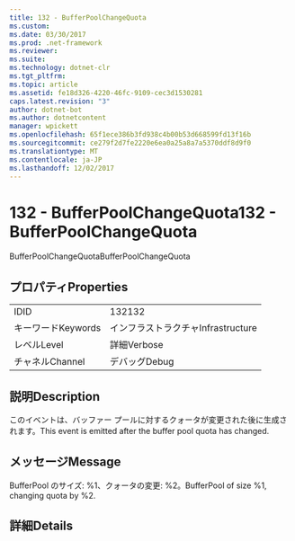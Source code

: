 ```yaml
---
title: 132 - BufferPoolChangeQuota
ms.custom: 
ms.date: 03/30/2017
ms.prod: .net-framework
ms.reviewer: 
ms.suite: 
ms.technology: dotnet-clr
ms.tgt_pltfrm: 
ms.topic: article
ms.assetid: fe18d326-4220-46fc-9109-cec3d1530281
caps.latest.revision: "3"
author: dotnet-bot
ms.author: dotnetcontent
manager: wpickett
ms.openlocfilehash: 65f1ece386b3fd938c4b00b53d668599fd13f16b
ms.sourcegitcommit: ce279f2d7fe2220e6ea0a25a8a7a5370ddf8d9f0
ms.translationtype: MT
ms.contentlocale: ja-JP
ms.lasthandoff: 12/02/2017
---
```

# <a name="132---bufferpoolchangequota"></a><span data-ttu-id="6537e-102">132 - BufferPoolChangeQuota</span><span class="sxs-lookup"><span data-stu-id="6537e-102">132 - BufferPoolChangeQuota</span></span>
<span data-ttu-id="6537e-103">BufferPoolChangeQuota</span><span class="sxs-lookup"><span data-stu-id="6537e-103">BufferPoolChangeQuota</span></span>  
  
## <a name="properties"></a><span data-ttu-id="6537e-104">プロパティ</span><span class="sxs-lookup"><span data-stu-id="6537e-104">Properties</span></span>  
  
|||  
|-|-|  
|<span data-ttu-id="6537e-105">ID</span><span class="sxs-lookup"><span data-stu-id="6537e-105">ID</span></span>|<span data-ttu-id="6537e-106">132</span><span class="sxs-lookup"><span data-stu-id="6537e-106">132</span></span>|  
|<span data-ttu-id="6537e-107">キーワード</span><span class="sxs-lookup"><span data-stu-id="6537e-107">Keywords</span></span>|<span data-ttu-id="6537e-108">インフラストラクチャ</span><span class="sxs-lookup"><span data-stu-id="6537e-108">Infrastructure</span></span>|  
|<span data-ttu-id="6537e-109">レベル</span><span class="sxs-lookup"><span data-stu-id="6537e-109">Level</span></span>|<span data-ttu-id="6537e-110">詳細</span><span class="sxs-lookup"><span data-stu-id="6537e-110">Verbose</span></span>|  
|<span data-ttu-id="6537e-111">チャネル</span><span class="sxs-lookup"><span data-stu-id="6537e-111">Channel</span></span>|<span data-ttu-id="6537e-112">デバッグ</span><span class="sxs-lookup"><span data-stu-id="6537e-112">Debug</span></span>|  
  
## <a name="description"></a><span data-ttu-id="6537e-113">説明</span><span class="sxs-lookup"><span data-stu-id="6537e-113">Description</span></span>  
 <span data-ttu-id="6537e-114">このイベントは、バッファー プールに対するクォータが変更された後に生成されます。</span><span class="sxs-lookup"><span data-stu-id="6537e-114">This event is emitted after the buffer pool quota has changed.</span></span>  
  
## <a name="message"></a><span data-ttu-id="6537e-115">メッセージ</span><span class="sxs-lookup"><span data-stu-id="6537e-115">Message</span></span>  
 <span data-ttu-id="6537e-116">BufferPool のサイズ: %1、クォータの変更: %2。</span><span class="sxs-lookup"><span data-stu-id="6537e-116">BufferPool of size %1, changing quota by %2.</span></span>  
  
## <a name="details"></a><span data-ttu-id="6537e-117">詳細</span><span class="sxs-lookup"><span data-stu-id="6537e-117">Details</span></span>
